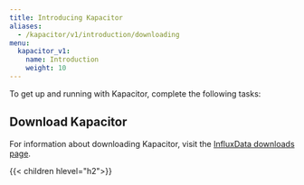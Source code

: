 ```yaml
---
title: Introducing Kapacitor
aliases:
  - /kapacitor/v1/introduction/downloading
menu:
  kapacitor_v1:
    name: Introduction
    weight: 10
---
```


To get up and running with Kapacitor, complete the following tasks:

## Download Kapacitor
For information about downloading Kapacitor, visit the [InfluxData downloads page](https://portal.influxdata.com/downloads).

{{< children hlevel="h2">}}
